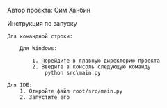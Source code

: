Автор проекта: Сим Ханбин

Инструкция по запуску

    Для командной строки:
    
        Для Windows:
            
            1. Перейдите в главную директорию проекта
            2. Введите в консоль следующую команду
                python src\main.py
    
    Для IDE:
        1. Откройте файл root/src/main.py
        2. Запустите его
